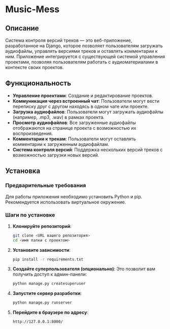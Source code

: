 # Music-Mess

## Описание

Система контроля версий треков — это веб-приложение, разработанное на Django, которое позволяет пользователям загружать аудиофайлы, управлять версиями треков и оставлять комментарии к ним. Приложение интегрируется с существующей системой управления проектами, позволяя пользователям работать с аудиоматериалами в контексте своих проектов.

## Функциональность

- **Управление проектами**: Создание и редактирование проектов.
- **Коммуникация через встроенный чат**: Пользователи могут вести переписку друг с другом находясь в одном чате или проекте.
- **Загрузка аудиофайлов**: Пользователи могут загружать аудиофайлы (например, .mp3, .wav) в рамках проекта.
- **Просмотр аудиофайлов**: Все загруженные аудиофайлы отображаются на странице проекта с возможностью их воспроизведения.
- **Комментарии к трекам**: Пользователи могут оставлять комментарии к загруженным аудиофайлам.
- **Система контроля версий**: Поддержка нескольких версий треков с возможностью загрузки новых версий.

## Установка

### Предварительные требования

Для работы приложения необходимо установить Python и pip. Рекомендуется использовать виртуальное окружение.

### Шаги по установке

1. **Клонируйте репозиторий**:

   ```bash
   git clone <URL вашего репозитория>
   cd <имя папки с проектом>
   ```

2. **Установите зависимости**:
   ```bash
   pip install -r requirements.txt
   ```

3. **Создайте суперпользователя (опционально)**:
Это позволит вам получить доступ к админ-панели:
   ```bash
   python manage.py createsuperuser
   ```

4. **Запустите сервер разработки**:
   ```bash
   python manage.py runserver
   ```

5. **Перейдите в браузере по адресу**:
   ```bash
   http://127.0.0.1:8000/
   ```
